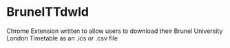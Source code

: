 # BrunelTTdwld
Chrome Extension written to allow users to download their Brunel University London Timetable as an .ics or .csv file
